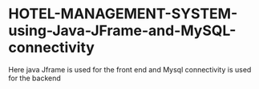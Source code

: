 # HOTEL-MANAGEMENT-SYSTEM-using-Java-JFrame-and-MySQL-connectivity
Here java Jframe is used for the front end and Mysql connectivity is used for the backend
